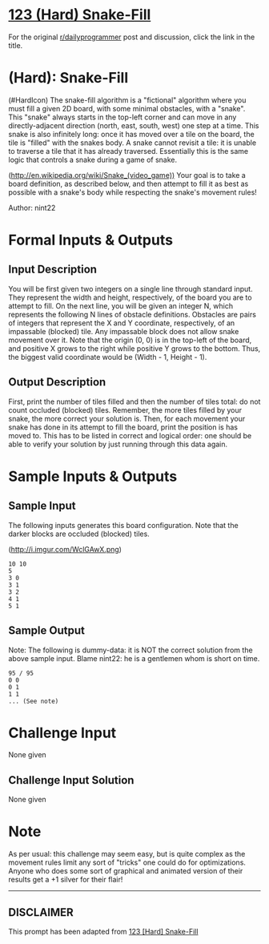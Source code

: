 # [123 (Hard) Snake-Fill](https://www.reddit.com/r/dailyprogrammer/comments/1eyipq/052413_challenge_123_hard_snakefill/)

For the original [r/dailyprogrammer](https://www.reddit.com/r/dailyprogrammer/) post and discussion, click the link in the title.

#  (Hard): Snake-Fill
(#HardIcon)
The snake-fill algorithm is a "fictional" algorithm where you must fill a given 2D board, with some minimal obstacles, with a "snake". This "snake" always starts in the top-left corner and can move in any directly-adjacent direction (north, east, south, west) one step at a time. This snake is also infinitely long: once it has moved over a tile on the board, the tile is "filled" with the snakes body. A snake cannot revisit a tile: it is unable to traverse a tile that it has already traversed. Essentially this is the same logic that controls a snake during a game of snake.

(http://en.wikipedia.org/wiki/Snake_(video_game))
Your goal is to take a board definition, as described below, and then attempt to fill it as best as possible with a snake's body while respecting the snake's movement rules!

Author: nint22

# Formal Inputs & Outputs
## Input Description
You will be first given two integers on a single line through standard input. They represent the width and height, respectively, of the board you are to attempt to fill. On the next line, you will be given an integer N, which represents the following N lines of obstacle definitions. Obstacles are pairs of integers that represent the X and Y coordinate, respectively, of an impassable (blocked) tile. Any impassable block does not allow snake movement over it. Note that the origin (0, 0) is in the top-left of the board, and positive X grows to the right while positive Y grows to the bottom. Thus, the biggest valid coordinate would be (Width - 1, Height - 1).

## Output Description
First, print the number of tiles filled and then the number of tiles total: do not count occluded (blocked) tiles. Remember, the more tiles filled by your snake, the more correct your solution is. Then, for each movement your snake has done in its attempt to fill the board, print the position is has moved to. This has to be listed in correct and logical order: one should be able to verify your solution by just running through this data again.

# Sample Inputs & Outputs
## Sample Input
The following inputs generates this board configuration. Note that the darker blocks are occluded (blocked) tiles.

(http://i.imgur.com/WclGAwX.png)

```
10 10
5
3 0
3 1
3 2
4 1
5 1
```
## Sample Output
Note: The following is dummy-data: it is NOT the correct solution from the above sample input. Blame nint22: he is a gentlemen whom is short on time.


```
95 / 95
0 0
0 1
1 1
... (See note)
```
# Challenge Input
None given

## Challenge Input Solution
None given

# Note
As per usual: this challenge may seem easy, but is quite complex as the movement rules limit any sort of "tricks" one could do for optimizations. Anyone who does some sort of graphical and animated version of their results get a +1 silver for their flair!


----
## **DISCLAIMER**
This prompt has been adapted from [123 [Hard] Snake-Fill](https://www.reddit.com/r/dailyprogrammer/comments/1eyipq/052413_challenge_123_hard_snakefill/
)
